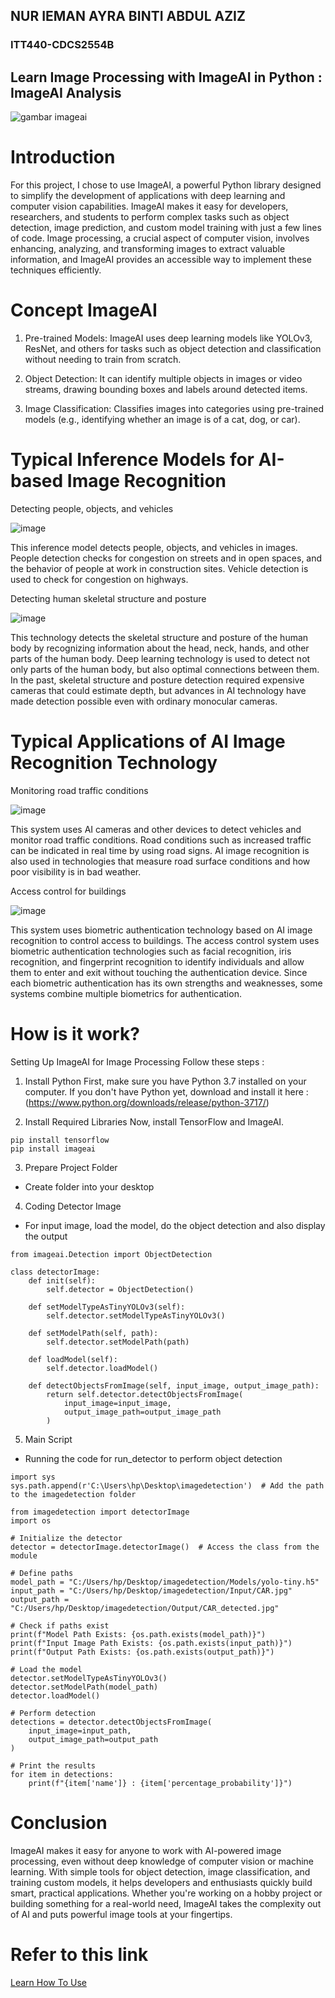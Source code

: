 ## NUR IEMAN AYRA BINTI ABDUL AZIZ
### ITT440-CDCS2554B

## Learn Image Processing with ImageAI in Python : ImageAI Analysis


![gambar imageai](https://github.com/user-attachments/assets/3e7fcb8b-444d-443c-bf19-7738b97b19cd)

     

# Introduction
For this project, I chose to use ImageAI, a powerful Python library designed to simplify the development of applications with deep learning and computer vision capabilities. ImageAI makes it easy for developers, researchers, and students to perform complex tasks such as object detection, image prediction, and custom model training with just a few lines of code. Image processing, a crucial aspect of computer vision, involves enhancing, analyzing, and transforming images to extract valuable information, and ImageAI provides an accessible way to implement these techniques efficiently.


# Concept ImageAI

1. Pre-trained Models:
ImageAI uses deep learning models like YOLOv3, ResNet, and others for tasks such as object detection and classification without needing to train from scratch.

2. Object Detection:
It can identify multiple objects in images or video streams, drawing bounding boxes and labels around detected items.

3. Image Classification:
Classifies images into categories using pre-trained models (e.g., identifying whether an image is of a cat, dog, or car).


# Typical Inference Models for AI-based Image Recognition

Detecting people, objects, and vehicles

![image](https://github.com/user-attachments/assets/908a1dad-df6b-4921-bb4b-f02c3b65d490)

This inference model detects people, objects, and vehicles in images. People detection checks for congestion on streets and in open spaces, and the behavior of people at work in construction sites. Vehicle detection is used to check for congestion on highways.

Detecting human skeletal structure and posture

![image](https://github.com/user-attachments/assets/0687bc26-cd17-42d2-ac6a-ece1ff75aec5)

This technology detects the skeletal structure and posture of the human body by recognizing information about the head, neck, hands, and other parts of the human body. Deep learning technology is used to detect not only parts of the human body, but also optimal connections between them. In the past, skeletal structure and posture detection required expensive cameras that could estimate depth, but advances in AI technology have made detection possible even with ordinary monocular cameras.

# Typical Applications of AI Image Recognition Technology

Monitoring road traffic conditions

![image](https://github.com/user-attachments/assets/76c965d4-806d-4748-a7c6-025a84861965)

This system uses AI cameras and other devices to detect vehicles and monitor road traffic conditions. Road conditions such as increased traffic can be indicated in real time by using road signs. AI image recognition is also used in technologies that measure road surface conditions and how poor visibility is in bad weather.

Access control for buildings

![image](https://github.com/user-attachments/assets/eea67416-b1f6-4ba0-8430-c6f91e26e403)

This system uses biometric authentication technology based on AI image recognition to control access to buildings. The access control system uses biometric authentication technologies such as facial recognition, iris recognition, and fingerprint recognition to identify individuals and allow them to enter and exit without touching the authentication device. Since each biometric authentication has its own strengths and weaknesses, some systems combine multiple biometrics for authentication.

# How is it work?

Setting Up ImageAI for Image Processing
Follow these steps :

1. Install Python
First, make sure you have Python 3.7 installed on your computer.
If you don't have Python yet, download and install it here : (https://www.python.org/downloads/release/python-3717/)


2. Install Required Libraries
Now, install TensorFlow and ImageAI.
```
pip install tensorflow
pip install imageai 
```

3. Prepare Project Folder
- Create folder into your desktop

4. Coding Detector Image
- For input image, load the model, do the object detection and also display the output
```
from imageai.Detection import ObjectDetection

class detectorImage:
    def init(self):
        self.detector = ObjectDetection()

    def setModelTypeAsTinyYOLOv3(self):
        self.detector.setModelTypeAsTinyYOLOv3()

    def setModelPath(self, path):
        self.detector.setModelPath(path)

    def loadModel(self):
        self.detector.loadModel()

    def detectObjectsFromImage(self, input_image, output_image_path):
        return self.detector.detectObjectsFromImage(
            input_image=input_image,
            output_image_path=output_image_path
        )

```
5. Main Script
- Running the code for run_detector to perform object detection

```
import sys
sys.path.append(r'C:\Users\hp\Desktop\imagedetection')  # Add the path to the imagedetection folder

from imagedetection import detectorImage
import os

# Initialize the detector
detector = detectorImage.detectorImage()  # Access the class from the module

# Define paths
model_path = "C:/Users/hp/Desktop/imagedetection/Models/yolo-tiny.h5"
input_path = "C:/Users/hp/Desktop/imagedetection/Input/CAR.jpg"
output_path = "C:/Users/hp/Desktop/imagedetection/Output/CAR_detected.jpg"

# Check if paths exist
print(f"Model Path Exists: {os.path.exists(model_path)}")
print(f"Input Image Path Exists: {os.path.exists(input_path)}")
print(f"Output Path Exists: {os.path.exists(output_path)}")

# Load the model
detector.setModelTypeAsTinyYOLOv3()
detector.setModelPath(model_path)
detector.loadModel()

# Perform detection
detections = detector.detectObjectsFromImage(
    input_image=input_path,
    output_image_path=output_path
)

# Print the results
for item in detections:
    print(f"{item['name']} : {item['percentage_probability']}")
```


# Conclusion
ImageAI makes it easy for anyone to work with AI-powered image processing, even without deep knowledge of computer vision or machine learning. With simple tools for object detection, image classification, and training custom models, it helps developers and enthusiasts quickly build smart, practical applications. Whether you're working on a hobby project or building something for a real-world need, ImageAI takes the complexity out of AI and puts powerful image tools at your fingertips.

# Refer to this link 
[Learn How To Use](https://youtu.be/PdpUn861ZtU?si=6yQLiysURxtwyBPn)
